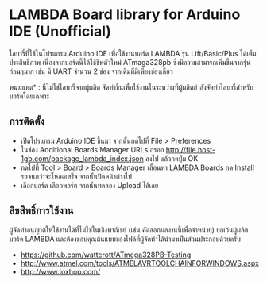 # LAMBDA Board library for Arduino IDE (Unofficial)
ไลบารี่ที่ใช้ในโปรแกรม Arduino IDE เพื่อใช้งานบอร์ด LAMBDA รุ่น Lift/Basic/Plus ได้เต็มประสิทธิ์ภาพ เนื่องจากบอร์ดนี้ได้ใช้ชิฟตัวใหม่ ATmaga328pb ซึ่งมีความสามารถเพิ่มขึ้นจากรุ่นก่อนๆมาก เช่น มี  UART จำนวน 2 ช่อง จากเดิมที่มีเพียงช่องเดียว

_หมายเหต_* : นี่ไม่ใช่ไลบารี่จากผู้ผลิต จัดทำขึ้นเพื่อใช้งานในระหว่างที่ผู้ผลิตกำลังจัดทำไลบารี่สำหรับบอร์ดโดยเฉพาะ

## การติดตั้ง
* เปิดโปรแกรม Arduino IDE ขึ้นมา จากนั้นกดไปที่ File > Preferences 
* ในช่อง Additional Boards Manager URLs กรอก http://file.host-1gb.com/package_lambda_index.json ลงไป แล้วกดปุ่ม OK
* กดไปที่ Tool > Board > Boards Manager เลื่อนหา LAMBDA Boards กด Install รอจนกว่าจะโหลดเสร็จ จากนั้นปิดหน้าต่างไป
* เลือกบอร์ด เลือกพอร์ต จากนั้นทดลอง Upload ได้เลย

## ลิขสิทธิ์การใช้งาน
ผู้จัดทำอนุญาตให้ใช้งานได้ที่ไม่ใช่ในเชิงพาณีชย์ (เช่น คัดลอกผลงานนี้เพื่อจำหน่าย) ยกเว้นผู้ผลิตบอร์ด LAMBDA และต้องขอบคุณต้นแบบของไฟล์ที่ผู้จัดทำได้นำมาเป็นส่วนประกอบด้วยครับ
* https://github.com/watterott/ATmega328PB-Testing
* http://www.atmel.com/tools/ATMELAVRTOOLCHAINFORWINDOWS.aspx
* http://www.ioxhop.com/
